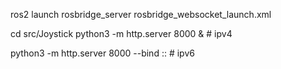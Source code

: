 
ros2 launch rosbridge_server rosbridge_websocket_launch.xml

cd src/Joystick
python3 -m http.server 8000 & # ipv4

python3 -m http.server 8000 --bind :: # ipv6
